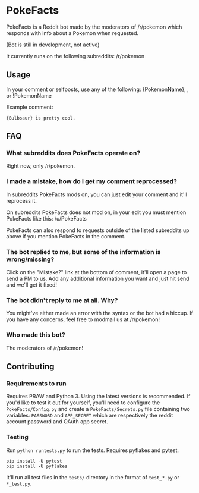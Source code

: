 # PokeFacts

PokeFacts is a Reddit bot made by the moderators of /r/pokemon
which responds with info about a Pokemon when requested.

(Bot is still in development, not active)

It currently runs on the following subreddits: /r/pokemon

## Usage

In your comment or selfposts, use any of the following: 
{PokemonName}, <PokemonName>, or !PokemonName

Example comment:

    {Bulbsaur} is pretty cool.

## FAQ

### What subreddits does PokeFacts operate on?

Right now, only /r/pokemon.

### I made a mistake, how do I get my comment reprocessed?

In subreddits PokeFacts mods on, you can just edit your comment and it'll
reprocess it.

On subreddits PokeFacts does not mod on, in your edit you must mention PokeFacts
like this: /u/PokeFacts

PokeFacts can also respond to requests outside of the listed subreddits up above
if you mention PokeFacts in the comment.

### The bot replied to me, but some of the information is wrong/missing?

Click on the "Mistake?" link at the bottom of comment, it'll open a page
to send a PM to us. Add any additional information you want and just hit
send and we'll get it fixed!

### The bot didn't reply to me at all. Why?

You might've either made an error with the syntax or the bot had a hiccup.
If you have any concerns, feel free to modmail us at /r/pokemon!

### Who made this bot?

The moderators of /r/pokemon!

## Contributing

### Requirements to run

Requires PRAW and Python 3. Using the latest versions is recommended.
If you'd like to test it out for yourself, you'll need to configure the
`PokeFacts/Config.py` and create a `PokeFacts/Secrets.py` file containing
two variables: `PASSWORD` and `APP_SECRET` which are respectively the reddit
account password and OAuth app secret.

### Testing

Run `python runtests.py` to run the tests. Requires pyflakes and pytest.

    pip install -U pytest
    pip install -U pyflakes

It'll run all test files in the `tests/` directory in the format of
`test_*.py` or `*_test.py`.